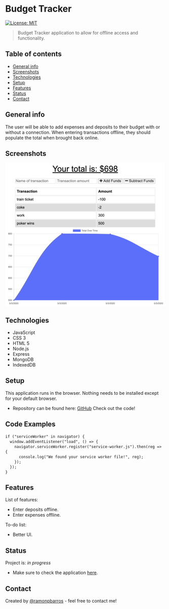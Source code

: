 # Budget Tracker

[![License: MIT](https://img.shields.io/badge/License-MIT-blue.svg)](https://github.com/ramonpbarros/)

> Budget Tracker application to allow for offline access and functionality.

## Table of contents

- [General info](#general-info)
- [Screenshots](#screenshots)
- [Technologies](#technologies)
- [Setup](#setup)
- [Features](#features)
- [Status](#status)
- [Contact](#contact)

## General info

The user will be able to add expenses and deposits to their budget with or without a connection. When entering transactions offline, they should populate the total when brought back online.

## Screenshots

![Example gif](/public/img/project.png)

## Technologies

- JavaScript
- CSS 3
- HTML 5
- Node.js
- Express
- MongoDB
- IndexedDB

## Setup

This application runs in the browser. Nothing needs to be installed except for your default browser.

- Repository can be found here: [GitHub](https://github.com/ramonpbarros/budget-tracker) Check out the code!

## Code Examples

    if ("serviceWorker" in navigator) {
      window.addEventListener("load", () => {
        navigator.serviceWorker.register("service-worker.js").then(reg => {
          console.log("We found your service worker file!", reg);
        });
      });
    }

## Features

List of features:

- Enter deposits offline.
- Enter expenses offline.

To-do list:

- Better UI.

## Status

Project is: _in progress_

- Make sure to check the application [here](https://damp-eyrie-12966.herokuapp.com/).

## Contact

Created by [@ramonpbarros](https://ramonbarros.me/) - feel free to contact me!
